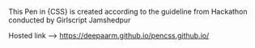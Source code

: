 This Pen in {CSS} is created according to the guideline from Hackathon conducted by Girlscript Jamshedpur

Hosted link --> https://deepaarm.github.io/pencss.github.io/
